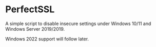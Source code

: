 # PerfectSSL

A simple script to disable insecure settings under Windows 10/11 and Windows Server 2019/2019. 

Windows 2022 support will follow later.

